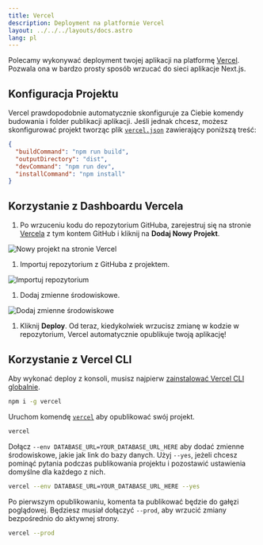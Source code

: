 ```yaml
---
title: Vercel
description: Deployment na platformie Vercel
layout: ../../../layouts/docs.astro
lang: pl
---
```


Polecamy wykonywać deployment twojej aplikacji na platformę [Vercel](https://vercel.com/?utm_source=t3-oss&utm_campaign=oss). Pozwala ona w bardzo prosty sposób wrzucać do sieci aplikacje Next.js.

## Konfiguracja Projektu

Vercel prawdopodobnie automatycznie skonfiguruje za Ciebie komendy budowania i folder publikacji aplikacji. Jeśli jednak chcesz, możesz skonfigurować projekt tworząc plik [`vercel.json`](https://vercel.com/docs/project-configuration) zawierający poniższą treść:

```json
{
  "buildCommand": "npm run build",
  "outputDirectory": "dist",
  "devCommand": "npm run dev",
  "installCommand": "npm install"
}
```

## Korzystanie z Dashboardu Vercela

1. Po wrzuceniu kodu do repozytorium GitHuba, zarejestruj się na stronie [Vercela](https://vercel.com/?utm_source=t3-oss&utm_campaign=oss) z tym kontem GitHub i kliknij na **Dodaj Nowy Projekt**.

![Nowy projekt na stronie Vercel](/images/vercel-new-project.webp)

1. Importuj repozytorium z GitHuba z projektem.

![Importuj repozytorium](/images/vercel-import-project.webp)

1. Dodaj zmienne środowiskowe.

![Dodaj zmienne środowiskowe](/images/vercel-env-vars.webp)

1. Kliknij **Deploy**. Od teraz, kiedykolwiek wrzucisz zmianę w kodzie w repozytorium, Vercel automatycznie opublikuje twoją aplikację!

## Korzystanie z Vercel CLI

Aby wykonać deploy z konsoli, musisz najpierw [zainstalować Vercel CLI globalnie](https://vercel.com/docs/cli#installing-vercel-cli).

```bash
npm i -g vercel
```

Uruchom komendę [`vercel`](https://vercel.com/docs/cli/deploying-from-cli) aby opublikować swój projekt.

```bash
vercel
```

Dołącz `--env DATABASE_URL=YOUR_DATABASE_URL_HERE` aby dodać zmienne środowiskowe, jakie jak link do bazy danych. Użyj `--yes`, jeżeli chcesz pominąć pytania podczas publikowania projektu i pozostawić ustawienia domyślne dla każdego z nich.

```bash
vercel --env DATABASE_URL=YOUR_DATABASE_URL_HERE --yes
```

Po pierwszym opublikowaniu, komenta ta publikować będzie do gałęzi poglądowej. Będziesz musiał dołączyć `--prod`, aby wrzucić zmiany bezpośrednio do aktywnej strony.

```bash
vercel --prod
```
